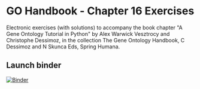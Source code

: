 # GO Handbook - Chapter 16 Exercises
Electronic exercises (with solutions) to accompany the book chapter "A Gene Ontology Tutorial in Python" by Alex Warwick Vesztrocy and Christophe Dessimoz, in the collection The Gene Ontology Handbook, C Dessimoz and N Skunca Eds, Spring Humana.

## Launch binder

[![Binder](https://mybinder.org/badge.svg)](https://mybinder.org/v2/gh/DessimozLab/go-handbook/master?filepath=GO%20Tutorial%20in%20Python%20-%20Exercises.ipynb)
